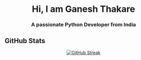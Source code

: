 <h1 align="center"> Hi, I am Ganesh Thakare </h1>
<h3 align="center"> A passionate Python Developer from India</h3>

## GitHub Stats
<div style="text-align: center">
  

[![GitHub Streak](https://streak-stats.demolab.com?user=thakareganesh&theme=onedark&date_format=M%20j%5B%2C%20Y%5D)](https://git.io/streak-stats)<br/>

</div>



